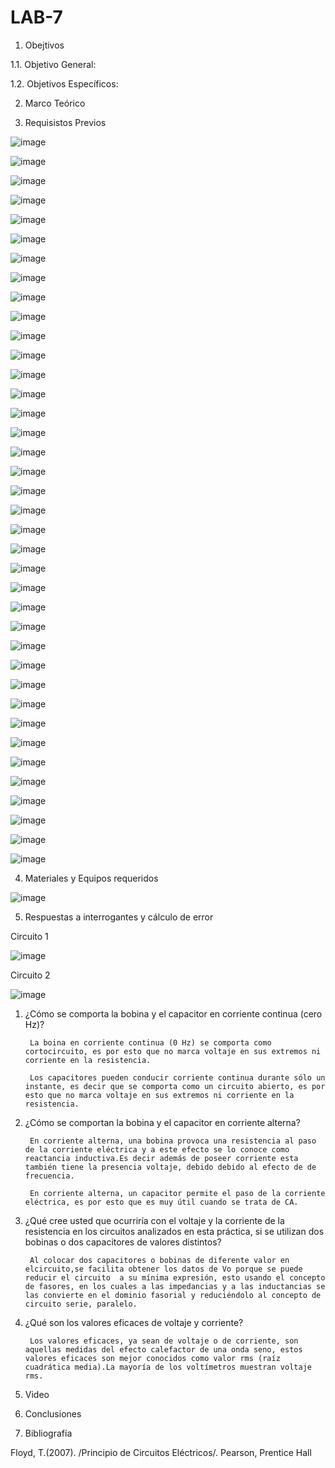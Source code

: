 # LAB-7

1. Obejtivos

1.1. Objetivo General:


1.2. Objetivos Específicos:


2. Marco Teórico


3. Requisistos Previos

![image](https://user-images.githubusercontent.com/94153604/153462929-f230cdb4-513b-40c6-94fa-092ba269c836.png)

![image](https://user-images.githubusercontent.com/94153604/153462959-ea61a015-5f85-4d97-a207-f0a5a335ef93.png)

![image](https://user-images.githubusercontent.com/94153604/153463105-8a3543dd-71c1-4842-9bec-537fd65b885e.png)

![image](https://user-images.githubusercontent.com/94153604/153463119-c68d8017-22aa-4eec-8c8f-3f0cbbb40557.png)

![image](https://user-images.githubusercontent.com/94153604/153463144-bfde829c-cb18-441f-9d31-1a983e9591a6.png)

![image](https://user-images.githubusercontent.com/94153604/153463166-5ed89899-848c-4a80-8ca8-6294e38c8fde.png)

![image](https://user-images.githubusercontent.com/94153604/153463183-43e97a36-2eb4-46fb-8312-89241706a3a2.png)

![image](https://user-images.githubusercontent.com/94153604/153463197-9c96c890-c40a-40ac-bb4b-4a0f67bcf7df.png)

![image](https://user-images.githubusercontent.com/94153604/153463216-0b8e17be-18fe-4d16-8ab5-018a9a511427.png)

![image](https://user-images.githubusercontent.com/94153604/153463237-401a40bd-bb5b-45d2-afad-eefc70cc157f.png)

![image](https://user-images.githubusercontent.com/94153604/153463253-78ec4f27-1a69-49cd-9e0c-888123b9bde8.png)

![image](https://user-images.githubusercontent.com/94153604/153463285-b2ee727c-9bf3-4877-b789-ab88089b5b89.png)

![image](https://user-images.githubusercontent.com/94153604/153463310-e1e65a8b-08d1-40c6-968a-d20cfa8d20be.png)

![image](https://user-images.githubusercontent.com/94153604/153463342-a2a5c61a-6cfe-4ed9-8b17-f06b96b50139.png)

![image](https://user-images.githubusercontent.com/94153604/153463375-27451acb-cc74-40f2-9d76-2b171e23490b.png)

![image](https://user-images.githubusercontent.com/94153604/153463396-822b0652-a01d-4267-9570-834daea733cb.png)

![image](https://user-images.githubusercontent.com/94153604/153463451-25b916f7-5b9d-495a-b541-a76230f2c07a.png)

![image](https://user-images.githubusercontent.com/94153604/153463620-f3c9a3f6-941e-4175-80dc-8af370b9f522.png)

![image](https://user-images.githubusercontent.com/94153604/153463648-8e610759-8381-4497-99b9-3c5cbdfdb5ee.png)

![image](https://user-images.githubusercontent.com/94153604/153463692-ceb56773-8484-47fe-96a4-80eaeb992c7a.png)

![image](https://user-images.githubusercontent.com/94153604/153463717-341e6890-fab9-4c25-a954-1786fe72cd7e.png)

![image](https://user-images.githubusercontent.com/94153604/153463736-027fbf78-5d5f-450a-ab85-23904787f001.png)

![image](https://user-images.githubusercontent.com/94153604/153463758-5cb727b6-3da0-406e-8190-584c3ddf6bbd.png)

![image](https://user-images.githubusercontent.com/94153604/153463994-9e7ffcc8-01e0-440c-9edf-62136b00f94d.png)

![image](https://user-images.githubusercontent.com/94153604/153464017-73962e46-769a-4e43-9136-d66a80a27456.png)

![image](https://user-images.githubusercontent.com/94153604/153464056-6ff6b1be-b633-4ac9-86c7-ee45135b7545.png)

![image](https://user-images.githubusercontent.com/94153604/153465059-807d5b0e-6573-4475-83f0-274c16516262.png)

![image](https://user-images.githubusercontent.com/94153604/153465079-6911da1a-cb02-4238-a8ad-512aacdc5404.png)

![image](https://user-images.githubusercontent.com/94153604/153465100-d6c8ce75-2d8f-4ede-b3d4-835c61cd6a2a.png)

![image](https://user-images.githubusercontent.com/94153604/153465118-11e7e45f-1e81-45dd-bb2b-06b94f130f5f.png)

![image](https://user-images.githubusercontent.com/94153604/153465144-8a6209dd-4b45-4e26-be0a-02935f0e1bd1.png)

![image](https://user-images.githubusercontent.com/94153604/153465159-0bb623a5-0af7-4d40-987b-1301ab094aab.png)

![image](https://user-images.githubusercontent.com/94153604/153465180-a4c0ddf2-7bd0-4b30-846b-9a297ff4cb0b.png)

![image](https://user-images.githubusercontent.com/94153604/153465353-5bd2ba4f-9026-4b0b-a0f6-c39223f7004c.png)

![image](https://user-images.githubusercontent.com/94153604/153465375-a4a846ab-6b5b-4e1a-9639-342fc63e3ec7.png)

![image](https://user-images.githubusercontent.com/94153604/153465608-8806286c-d856-43ac-98fa-f33cdc8de3f0.png)

![image](https://user-images.githubusercontent.com/94153604/153465623-c7ee56f8-eff4-4281-97ae-5e034aed0395.png)

![image](https://user-images.githubusercontent.com/94153604/153465738-881e4ca9-1958-4240-914b-3b47b1cfa01f.png)

4. Materiales y Equipos requeridos

![image](https://user-images.githubusercontent.com/93958596/153533827-8887d40a-f4f0-437c-b04d-4dd11c7479a8.png)

5. Respuestas a interrogantes y cálculo de error

Circuito 1 

![image](https://user-images.githubusercontent.com/93958596/153533942-68bd219f-dbc6-4d9c-9765-7f46a64f29b1.png)

Circuito 2

![image](https://user-images.githubusercontent.com/93958596/153533962-ebbdd554-c11b-4669-a7db-e15922ef4039.png)

1. ¿Cómo se comporta la bobina y el capacitor en corriente continua (cero Hz)?

        La boina en corriente continua (0 Hz) se comporta como cortocircuito, es por esto que no marca voltaje en sus extremos ni corriente en la resistencia.
        
        Los capacitores pueden conducir corriente continua durante sólo un instante, es decir que se comporta como un circuito abierto, es por esto que no marca voltaje en sus extremos ni corriente en la resistencia.

2. ¿Cómo se comportan la bobina y el capacitor en corriente alterna?

        En corriente alterna, una bobina provoca una resistencia al paso de la corriente eléctrica y a este efecto se lo conoce como reactancia inductiva.Es decir además de poseer corriente esta también tiene la presencia voltaje, debido debido al efecto de de frecuencia.
        
        En corriente alterna, un capacitor permite el paso de la corriente eléctrica, es por esto que es muy útil cuando se trata de CA.

3. ¿Qué cree usted que ocurriría con el voltaje y la corriente de la resistencia en los circuitos analizados en esta práctica, si se utilizan dos bobinas o dos capacitores de valores distintos?

        Al colocar dos capacitores o bobinas de diferente valor en elcircuito,se facilita obtener los datos de Vo porque se puede reducir el circuito  a su mínima expresión, esto usando el concepto de fasores, en los cuales a las impedancias y a las inductancias se las convierte en el dominio fasorial y reduciéndolo al concepto de circuito serie, paralelo.

4. ¿Qué son los valores eficaces de voltaje y corriente?

        Los valores eficaces, ya sean de voltaje o de corriente, son aquellas medidas del efecto calefactor de una onda seno, estos valores eficaces son mejor conocidos como valor rms (raíz cuadrática media).La mayoría de los voltímetros muestran voltaje rms.

6. Video

7. Conclusiones

8. Bibliografía

Floyd, T.(2007). /Principio de Circuitos Eléctricos/. Pearson, Prentice Hall
